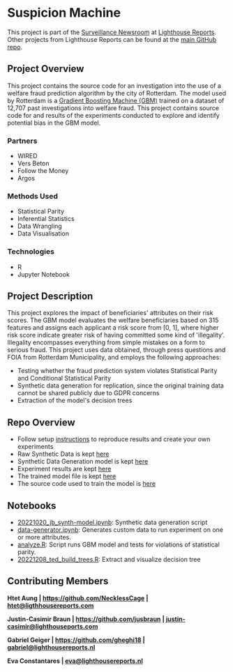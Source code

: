 # Suspicion Machine

This project is part of the [Surveillance Newsroom](https://www.lighthousereports.nl/newsroom/surveillance/) at [Lighthouse Reports](https://www.lighthousereports.nl/). Other projects from Lighthouse Reports can be found at the [main GitHub repo](https://github.com/Lighthouse-Reports/).

## Project Overview
This project contains the source code for an investigation into the use of a welfare fraud prediction algorithm by the city of Rotterdam. The model used by Rotterdam is a [Gradient Boosting Machine (GBM)](https://deepai.org/machine-learning-glossary-and-terms/gradient-boosting) trained on a dataset of 12,707 past investigations into welfare fraud. This project contains source code for and results of the experiments conducted to explore and identify potential bias in the GBM model.

### Partners
- WIRED
- Vers Beton 
- Follow the Money
- Argos

### Methods Used
- Statistical Parity
- Inferential Statistics
- Data Wrangling
- Data Visualisation

### Technologies
- R
- Jupyter Notebook

## Project Description
This project explores the impact of beneficiaries' attributes on their risk scores. The GBM model evaluates the welfare beneficiaries based on 315 features and assigns each applicant a risk score from [0, 1], where higher risk score indicate greater risk of having committed some kind of 'illegality'. Illegality encompasses everything from simple mistakes on a form to serious fraud.
This project uses data obtained, through press questions and FOIA from Rotterdam Municipality, and employs the following approaches:
- Testing whether the fraud prediction system violates Statistical Parity and Conditional Statistical Parity
- Synthetic data generation for replication, since the original training data cannot be shared publicly due to GDPR concerns
- Extraction of the model's decision trees

## Repo Overview 

- Follow setup [instructions](https://github.com/Lighthouse-Reports/suspicion_machine/blob/main/HowToRun.md) to reproduce results and create your own experiments
- Raw Synthetic Data is kept [here](https://github.com/Lighthouse-Reports/suspicion_machine/blob/main/data/01_raw/synth_data.csv)
- Synthetic Data Generation model is kept [here](https://github.com/Lighthouse-Reports/suspicion_machine/blob/main/data/01_raw/GaussianCopula-generator.pkl)
- Experiment results are kept [here](https://github.com/Lighthouse-Reports/suspicion_machine/tree/main/results/statistical_parity)
- The trained model file is kept [here](https://github.com/Lighthouse-Reports/suspicion_machine/blob/main/data/01_raw/20220929_finale_model.rds)
- The source code used to train the model is [here](https://github.com/Lighthouse-Reports/suspicion_machine/tree/main/Source%20Code)

##  Notebooks
- [20221020_jb_synth-model.ipynb](https://github.com/Lighthouse-Reports/suspicion_machine/blob/main/notebooks/synth_model.ipynb): Synthetic data generation script
- [data-generator.ipynb](https://github.com/Lighthouse-Reports/suspicion_machine/blob/main/notebooks/data_generator.ipynb): Generates custom data to run experiment on one or more attributes.
- [analyze.R](https://github.com/Lighthouse-Reports/suspicion_machine/blob/main/notebooks/analyze.R): Script runs GBM model and tests for violations of statistical parity.
- [20221208_ted_build_trees.R](https://github.com/Lighthouse-Reports/suspicion_machine/blob/main/notebooks/build_trees.R): Extract and visualize decision tree

## Contributing Members

**Htet Aung | https://github.com/NecklessCage | htet@ligthhousereports.com**

**Justin-Casimir Braun | https://github.com/jusbraun | justin-casimir@lighthouseports.com**

**Gabriel Geiger | https://github.com/gheghi18 | gabriel@lighthousereports.nl**

**Eva Constantares | eva@lighthousereports.nl**

